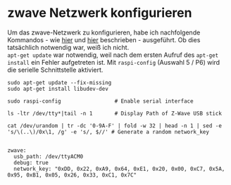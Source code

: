 # zwave Netzwerk konfigurieren

Um das zwave-Netzwerk zu konfigurieren, habe ich nachfolgende Kommandos - wie [hier](https://www.home-assistant.io/docs/z-wave/installation/) und [hier](https://blog.mornati.net/install-zwave-home-assistant/)  beschrieben  - ausgeführt. Ob dies tatsächlich notwendig war, weiß ich nicht.  
`apt-get update` war notwendig, weil nach dem ersten Aufruf des `apt-get install` ein Fehler aufgetreten ist. Mit `raspi-config` (Auswahl 5 / P6) wird die serielle Schnittstelle aktiviert.

```
sudo apt-get update --fix-missing
sudo apt-get install libudev-dev

sudo raspi-config                 # Enable serial interface

ls -ltr /dev/tty*|tail -n 1       # Display Path of Z-Wave USB stick

cat /dev/urandom | tr -dc '0-9A-F' | fold -w 32 | head -n 1 | sed -e 's/\(..\)/0x\1, /g' -e 's/, $//' # Generate a random network_key


zwave:
  usb_path: /dev/ttyACM0
  debug: true
  network_key: "0xDD, 0x22, 0xA9, 0x64, 0xE1, 0x20, 0x00, 0xC7, 0x5A, 0x95, 0xB1, 0x05, 0x26, 0x33, 0xC1, 0x7C"
